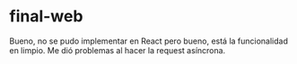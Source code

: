 # final-web
Bueno, no se pudo implementar en React pero bueno, está la funcionalidad en limpio. Me dió problemas al hacer la request asíncrona.
